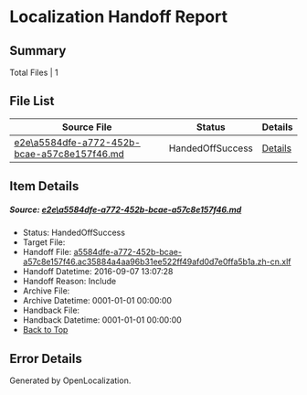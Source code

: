# <a name='report-top'></a> Localization Handoff Report

## Summary
 Total Files | 1

## File List
 Source File | Status | Details 
 ----------- | ------ | ------- 
 [e2e\a5584dfe-a772-452b-bcae-a57c8e157f46.md](https://github.com/OpenLocalizationTestOrg/ol-test0/blob/8882060be484279b7229cf9f686d47e7a540b268/e2e/a5584dfe-a772-452b-bcae-a57c8e157f46.md) | HandedOffSuccess | [Details](#c490375c710afb480a6958392c30aff1e12fdb395)

## Item Details
##### <a name='c490375c710afb480a6958392c30aff1e12fdb395'></a> Source: [e2e\a5584dfe-a772-452b-bcae-a57c8e157f46.md](https://github.com/OpenLocalizationTestOrg/ol-test0/blob/8882060be484279b7229cf9f686d47e7a540b268/e2e/a5584dfe-a772-452b-bcae-a57c8e157f46.md)
* Status: HandedOffSuccess
* Target File: 
* Handoff File: [a5584dfe-a772-452b-bcae-a57c8e157f46.ac35884a4aa96b31ee522ff49afd0d7e0ffa5b1a.zh-cn.xlf](https://github.com/OpenLocalizationTestOrg/ol-test0-handoff/blob/c14b63d447746810c198a7927c4d0fa11ff46ea3/ol-handoff/OpenLocalizationTestOrg/ol-test0-zhcn/yuwzho/ht/a5584dfe-a772-452b-bcae-a57c8e157f46.ac35884a4aa96b31ee522ff49afd0d7e0ffa5b1a.zh-cn.xlf)
* Handoff Datetime: 2016-09-07 13:07:28
* Handoff Reason: Include
* Archive File: 
* Archive Datetime: 0001-01-01 00:00:00
* Handback File: 
* Handback Datetime: 0001-01-01 00:00:00
* [Back to Top](#report-top)


## Error Details

Generated by OpenLocalization.
